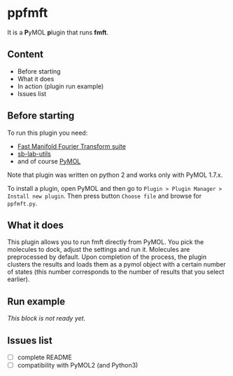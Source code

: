 # ppfmft

It is a **P**yMOL **p**lugin that runs **fmft**.

## Content

* Before starting
* What it does
* In action (plugin run example)
* Issues list

## Before starting
To run this plugin you need:

* [Fast Manifold Fourier Transform suite](https://bitbucket.org/abc-group/fmft_suite/src/669742fae4d05cc662300aae318bd1ec8876d378/)
* [sb-lab-utils](https://bitbucket.org/bu-structure/sb-lab-utils/src/master/)
* and of course [PyMOL](https://pymol.org/2/)

Note that plugin was written on python 2 and works only with PyMOL 1.7.x.

To install a plugin, open PyMOL and then go to `Plugin > Plugin Manager > Install new plugin`. Then press button `Choose file` and browse for `ppfmft.py`.

## What it does

This plugin allows you to run fmft directly from PyMOL. You pick the molecules to dock, adjust the settings and run it. Molecules are preprocessed by default. Upon completion of the process, the plugin clusters the results and loads them as a pymol object with a certain number of states (this number corresponds to the number of results that you select earlier).

## Run example

*This block is not ready yet.*

## Issues list

- [ ] complete README
- [ ] compatibility with PyMOL2 (and Python3)

